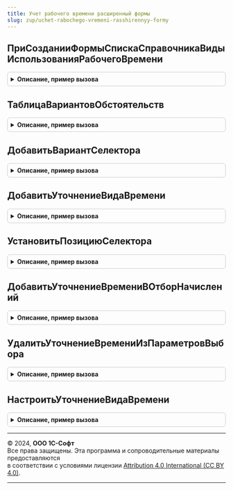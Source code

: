 ```yaml
---
title: Учет рабочего времени расширенный формы
slug: zup/uchet-rabochego-vremeni-rasshirennyy-formy
---
```



## ПриСозданииФормыСпискаСправочникаВидыИспользованияРабочегоВремени
<details style="margin: 1em 0; padding: 0.5em; border: 1px solid #ccc; border-radius: 6px;">

<summary style="font-weight: bold; cursor: pointer;">Описание, пример вызова</summary>

```bsl

Процедура ПриСозданииФормыСпискаСправочникаВидыИспользованияРабочегоВремени(Форма, Параметры) Экспорт
```

Пример вызова
```bsl
УчетРабочегоВремениРасширенныйФормы.ПриСозданииФормыСпискаСправочникаВидыИспользованияРабочегоВремени(Форма, Параметры) 
```
</details>

## ТаблицаВариантовОбстоятельств
<details style="margin: 1em 0; padding: 0.5em; border: 1px solid #ccc; border-radius: 6px;">

<summary style="font-weight: bold; cursor: pointer;">Описание, пример вызова</summary>

```bsl

Функция ТаблицаВариантовОбстоятельств() Экспорт
```

Пример вызова
```bsl
Результат = УчетРабочегоВремениРасширенныйФормы.ТаблицаВариантовОбстоятельств() 
```
</details>

## ДобавитьВариантСелектора
<details style="margin: 1em 0; padding: 0.5em; border: 1px solid #ccc; border-radius: 6px;">

<summary style="font-weight: bold; cursor: pointer;">Описание, пример вызова</summary>

```bsl

Процедура ДобавитьВариантСелектора(Варианты, Состояние, ВидВремениПереопределенный = Неопределено) Экспорт
```

Пример вызова
```bsl
УчетРабочегоВремениРасширенныйФормы.ДобавитьВариантСелектора(Варианты, Состояние, ВидВремениПереопределенный);
```
</details>

## ДобавитьУточнениеВидаВремени
<details style="margin: 1em 0; padding: 0.5em; border: 1px solid #ccc; border-radius: 6px;">

<summary style="font-weight: bold; cursor: pointer;">Описание, пример вызова</summary>

```bsl

Процедура ДобавитьУточнениеВидаВремени(Форма, ВариантыСелектора, ТекущееСостояние, ТекущийВидРасчета, ИмяГруппы = "УточнениеВидаВремени") Экспорт
```

Пример вызова
```bsl
УчетРабочегоВремениРасширенныйФормы.ДобавитьУточнениеВидаВремени(Форма, ВариантыСелектора, ТекущееСостояние, ТекущийВидРасчета, ИмяГруппы);
```
</details>

## УстановитьПозициюСелектора
<details style="margin: 1em 0; padding: 0.5em; border: 1px solid #ccc; border-radius: 6px;">

<summary style="font-weight: bold; cursor: pointer;">Описание, пример вызова</summary>

```bsl

Процедура УстановитьПозициюСелектора(Форма, ТекущееСостояние) Экспорт
```

Пример вызова
```bsl
УчетРабочегоВремениРасширенныйФормы.УстановитьПозициюСелектора(Форма, ТекущееСостояние) 
```
</details>

## ДобавитьУточнениеВремениВОтборНачислений
<details style="margin: 1em 0; padding: 0.5em; border: 1px solid #ccc; border-radius: 6px;">

<summary style="font-weight: bold; cursor: pointer;">Описание, пример вызова</summary>

```bsl

Процедура ДобавитьУточнениеВремениВОтборНачислений(ПараметрыВыбора, Форма) Экспорт
```

Пример вызова
```bsl
УчетРабочегоВремениРасширенныйФормы.ДобавитьУточнениеВремениВОтборНачислений(ПараметрыВыбора, Форма) 
```
</details>

## УдалитьУточнениеВремениИзПараметровВыбора
<details style="margin: 1em 0; padding: 0.5em; border: 1px solid #ccc; border-radius: 6px;">

<summary style="font-weight: bold; cursor: pointer;">Описание, пример вызова</summary>

```bsl

Процедура УдалитьУточнениеВремениИзПараметровВыбора(Форма, ИмяПоляВвода) Экспорт
```

Пример вызова
```bsl
УчетРабочегоВремениРасширенныйФормы.УдалитьУточнениеВремениИзПараметровВыбора(Форма, ИмяПоляВвода) 
```
</details>

## НастроитьУточнениеВидаВремени
<details style="margin: 1em 0; padding: 0.5em; border: 1px solid #ccc; border-radius: 6px;">

<summary style="font-weight: bold; cursor: pointer;">Описание, пример вызова</summary>

```bsl

Процедура НастроитьУточнениеВидаВремени(Форма, ВидРасчета) Экспорт
```

Пример вызова
```bsl
УчетРабочегоВремениРасширенныйФормы.НастроитьУточнениеВидаВремени(Форма, ВидРасчета) 
```
</details>

---

© 2024, **ООО 1С-Софт**  
Все права защищены. Эта программа и сопроводительные материалы предоставляются  
в соответствии с условиями лицензии [Attribution 4.0 International (CC BY 4.0)](https://creativecommons.org/licenses/by/4.0/legalcode).

---

